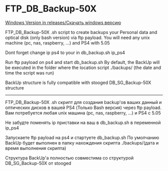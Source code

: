 # FTP_DB_Backup-50X

[Windows Version in releases/Скачать windows версию](https://github.com/Sc0rpion/FTP_DB_Backup-50X/releases)

FTP_DB_Backup-50X .sh script to create backups your Personal data and optical disk (only bash version) via ftp payload.
You will need any unix machine (pc, nas, raspberry, ...) and PS4 with 5.05

Dont forget change ip ps4 to your in db_backup.sh  ip_ps4

Run ftp payload on ps4 and start db_backup.sh
By default, the BackUp will be executed in the folder where the location script ./backups/ (the date and time the script was run)

BackUp structure is fully compatible with stooged DB_SG_Backup-50X structure

---------------------------------------------------------------------------------------------------------------------------------------

FTP_DB_Backup-50X .sh скрипт для создания backup'ов ваших данный и оптических дисков в вашей PS4 (Только Bash версия) через ftp payload. 
Вам потребуется любая unix машина (pc, nas, raspberry, ...) и PS4 с 5.05

Не забудте поменять ip приставки на ваш в db_backup.sh в переменной ip_ps4

Запускаете ftp payload на ps4 и стартуете db_backup.sh
По умолчанию BackUp будет выполнен в папку нахождения скрипта ./backups/(дата и время выполнения скрипта)

Структура BackUp'а полностью совместима со структурой DB_SG_Backup-50X от stooged
